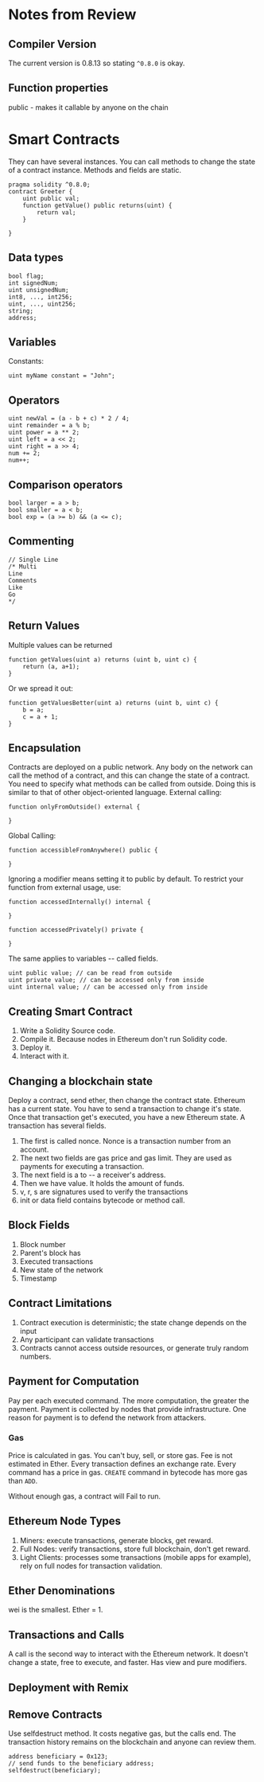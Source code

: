 # Notes from Review 

## Compiler Version
The current version is 0.8.13 so stating ```^0.8.0``` is okay.

## Function properties
public - makes it callable by anyone on the chain

# Smart Contracts
They can have several instances. You can call methods to change the state of a contract instance. Methods and fields are static.

```solidity
pragma solidity ^0.8.0;
contract Greeter {
    uint public val;
    function getValue() public returns(uint) {
        return val;
    }

}
```

## Data types
```solidity
bool flag; 
int signedNum;
uint unsignedNum;
int8, ..., int256;
uint, ..., uint256;
string;
address;
```

## Variables
Constants:
```solidity
uint myName constant = "John";
```

## Operators
```solidity
uint newVal = (a - b + c) * 2 / 4;
uint remainder = a % b;
uint power = a ** 2;
uint left = a << 2;
uint right = a >> 4;
num += 2;
num++;
```

## Comparison operators
```solidity
bool larger = a > b;
bool smaller = a < b;
bool exp = (a >= b) && (a <= c);
```

## Commenting
```solidity
// Single Line
/* Multi
Line 
Comments
Like 
Go
*/
```

## Return Values
Multiple values can be returned
```solidity
function getValues(uint a) returns (uint b, uint c) {
    return (a, a+1);
}
```

Or we spread it out:
```solidity
function getValuesBetter(uint a) returns (uint b, uint c) {
    b = a;
    c = a + 1;
}
```

## Encapsulation
Contracts are deployed on a public network. Any body on the network can call the method of a contract, and 
this can change the state of a contract. You need to specify what methods can be called from outside.
Doing this is similar to that of other object-oriented language.
External calling:

```solidity
function onlyFromOutside() external {

}
```

Global Calling:
```solidity
function accessibleFromAnywhere() public {

}
```

Ignoring a modifier means setting it to public by default. To restrict your function from external usage, use:

```solidity
function accessedInternally() internal {

}

function accessedPrivately() private {

}

```

The same applies to variables -- called fields. 
```solidity
uint public value; // can be read from outside
uint private value; // can be accessed only from inside
uint internal value; // can be accessed only from inside
```

## Creating Smart Contract
1. Write a Solidity Source code.
2. Compile it. Because nodes in Ethereum don't run Solidity code.
3. Deploy it.
4. Interact with it.

## Changing a blockchain state
Deploy a contract, send ether, then change the contract state. Ethereum has a current state. You have to send a transaction to change it's state. Once that transaction get's executed, you have a new Ethereum state.
A transaction has several fields. 
1. The first is called nonce. Nonce is a transaction number from an account. 
2. The next two fields are gas price and gas limit. They are used as payments for executing a transaction.
3. The next field is a to -- a receiver's address.
4. Then we have value. It holds the amount of funds.
5. v, r, s are signatures used to verify the transactions
6. init or data field contains bytecode or method call. 

## Block Fields
1. Block number
2. Parent's block has
3. Executed transactions
4. New state of the network
5. Timestamp

## Contract Limitations
1. Contract execution is deterministic; the state change depends on the input
2. Any participant can validate transactions
3. Contracts cannot access outside resources, or generate truly random numbers.

## Payment for Computation
Pay per each executed command. 
The more computation, the greater the payment.
Payment is collected by nodes that provide infrastructure.
One reason for payment is to defend the network from attackers. 
### Gas
Price is calculated in gas. You can't buy, sell, or store gas. Fee is not estimated in Ether. Every transaction defines an exchange rate.
Every command has a price in gas. ```CREATE``` command in bytecode has more gas than ```ADD```.

Without enough gas, a contract will Fail to run. 

## Ethereum Node Types
1. Miners: execute transactions, generate blocks, get reward.
2. Full Nodes: verify transactions, store full blockchain, don't get reward.
3. Light Clients: processes some transactions (mobile apps for example), rely on full nodes for transaction validation.

## Ether Denominations
wei is the smallest. Ether = 1.

## Transactions and Calls
A call is the second way to interact with the Ethereum network. It doesn't change a state, free to execute, and faster.
Has view and pure modifiers.

## Deployment with Remix

## Remove Contracts
Use selfdestruct method. It costs negative gas, but the calls end. The transaction history remains on the blockchain and anyone can review them.

```solidity
address beneficiary = 0x123;
// send funds to the beneficiary address;
selfdestruct(beneficiary);
```